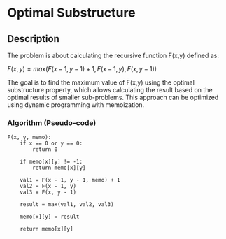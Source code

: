# Optimal Substructure

## Description

The problem is about calculating the recursive function F(x,y) defined as:

$F(x,y) = max{ (F(x - 1,y - 1) + 1, F(x - 1, y), F(x, y - 1)) }$

The goal is to find the maximum value of F(x,y) using the optimal substructure property, which allows calculating the result based on the optimal results of smaller sub-problems. This approach can be optimized using dynamic programming with memoization.

### Algorithm (Pseudo-code)

```
F(x, y, memo):
    if x == 0 or y == 0:
        return 0

    if memo[x][y] != -1:
        return memo[x][y]

    val1 = F(x - 1, y - 1, memo) + 1
    val2 = F(x - 1, y)
    val3 = F(x, y - 1)

    result = max(val1, val2, val3)

    memo[x][y] = result

    return memo[x][y]
```
